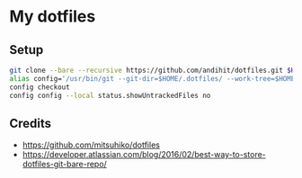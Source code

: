 # My dotfiles

## Setup
```bash
git clone --bare --recursive https://github.com/andihit/dotfiles.git $HOME/.dotfiles
alias config='/usr/bin/git --git-dir=$HOME/.dotfiles/ --work-tree=$HOME'
config checkout
config config --local status.showUntrackedFiles no
```

## Credits
* https://github.com/mitsuhiko/dotfiles
* https://developer.atlassian.com/blog/2016/02/best-way-to-store-dotfiles-git-bare-repo/
